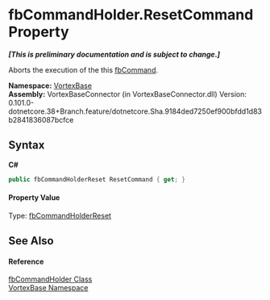 # fbCommandHolder.ResetCommand Property 
 _**\[This is preliminary documentation and is subject to change.\]**_

Aborts the execution of the this <a href="T_VortexBase_fbCommand.md">fbCommand</a>.

**Namespace:**&nbsp;<a href="N_VortexBase.md">VortexBase</a><br />**Assembly:**&nbsp;VortexBaseConnector (in VortexBaseConnector.dll) Version: 0.101.0-dotnetcore.38+Branch.feature/dotnetcore.Sha.9184ded7250ef900bfdd1d83b2841836087bcfce

## Syntax

**C#**<br />
``` C#
public fbCommandHolderReset ResetCommand { get; }
```


#### Property Value
Type: <a href="T_VortexBase_fbCommandHolderReset.md">fbCommandHolderReset</a>

## See Also


#### Reference
<a href="T_VortexBase_fbCommandHolder.md">fbCommandHolder Class</a><br /><a href="N_VortexBase.md">VortexBase Namespace</a><br />